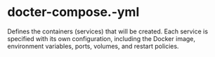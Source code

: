 # docter-compose.-yml
Defines the containers (services) that will be created. Each service is specified with its own configuration, including the Docker image, environment variables, ports, volumes, and restart policies.
